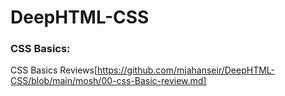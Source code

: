 # DeepHTML-CSS

### CSS Basics:
CSS Basics Reviews[https://github.com/mjahanseir/DeepHTML-CSS/blob/main/mosh/00-css-Basic-review.md]